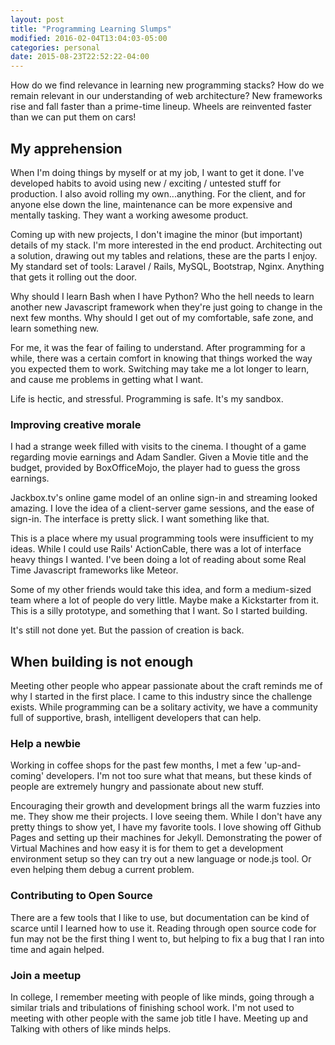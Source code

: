 ```yaml
---
layout: post
title: "Programming Learning Slumps"
modified: 2016-02-04T13:04:03-05:00
categories: personal
date: 2015-08-23T22:52:22-04:00
---
```


How do we find relevance in learning new programming stacks? How do we remain relevant in our understanding of web architecture? New frameworks rise and fall faster than a prime-time lineup. Wheels are reinvented faster than we can put them on cars!

## My apprehension

When I'm doing things by myself or at my job, I want to get it done. I've developed habits to avoid using new / exciting / untested stuff for production. I also avoid rolling my own...anything. For the client, and for anyone else down the line, maintenance can be more expensive and mentally tasking. They want a working awesome product.

Coming up with new projects, I don't imagine the minor (but important) details of my stack. I'm more interested in the end product. Architecting out a solution, drawing out my tables and relations, these are the parts I enjoy. My standard set of tools: Laravel / Rails, MySQL, Bootstrap, Nginx. Anything that gets it rolling out the door.

Why should I learn Bash when I have Python? Who the hell needs to learn another new Javascript framework when they're just going to change in the next few months. Why should I get out of my comfortable, safe zone, and learn something new.

For me, it was the fear of failing to understand. After programming for a while, there was a certain comfort in knowing that things worked the way you expected them to work. Switching may take me a lot longer to learn, and cause me problems in getting what I want.

Life is hectic, and stressful. Programming is safe. It's my sandbox.

### Improving creative morale

I had a strange week filled with visits to the cinema. I thought of a game regarding movie earnings and Adam Sandler. Given a Movie title and the budget, provided by BoxOfficeMojo, the player had to guess the gross earnings.

Jackbox.tv's online game model of an online sign-in and streaming looked amazing. I love the idea of a client-server game sessions, and the ease of sign-in. The interface is pretty slick. I want something like that.

This is a place where my usual programming tools were insufficient to my ideas. While I could use Rails' ActionCable, there was a lot of interface heavy things I wanted. I've been doing a lot of reading about some Real Time Javascript frameworks like Meteor.

Some of my other friends would take this idea, and form a medium-sized team where a lot of people do very little. Maybe make a Kickstarter from it. This is a silly prototype, and something that I want. So I started building.

It's still not done yet. But the passion of creation is back.

## When building is not enough

Meeting other people who appear passionate about the craft reminds me of why I started in the first place. I came to this industry since the challenge exists. While programming can be a solitary activity, we have a community full of supportive, brash, intelligent developers that can help.

### Help a newbie

Working in coffee shops for the past few months, I met a few 'up-and-coming' developers. I'm not too sure what that means, but these kinds of people are extremely hungry and passionate about new stuff.

Encouraging their growth and development brings all the warm fuzzies into me. They show me their projects. I love seeing them. While I don't have any pretty things to show yet, I have my favorite tools. I love showing off Github Pages and setting up their machines for Jekyll. Demonstrating the power of Virtual Machines and how easy it is for them to get a development environment setup so they can try out a new language or node.js tool. Or even helping them debug a current problem.

### Contributing to Open Source

There are a few tools that I like to use, but documentation can be kind of scarce until I learned how to use it. Reading through open source code for fun may not be the first thing I went to, but helping to fix a bug that I ran into time and again helped.

### Join a meetup

In college, I remember meeting with people of like minds, going through a similar trials and tribulations of finishing school work. I'm not used to meeting with other people with the same job title I have. Meeting up and Talking with others of like minds helps.